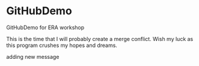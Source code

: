 # GitHubDemo
GitHubDemo for ERA workshop

This is the time that I will probably create a merge conflict.
Wish my luck as this program crushes my hopes and dreams.

adding new message